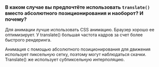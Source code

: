 ### В каком случае вы предпочтёте использовать `translate()` вместо абсолютного позиционирования и наоборот? И почему?

Для анимации лучше использовать CSS анимацию. Браузер хорошо ее оптимизирует. У translate() большая частота кадров за счет более быстрого рендеринга.

Анимация с помощью абсолютного позиционирования для движения использует пиксельную сетку, поэтому могут наблюдаться скачки. Translate() же использует субпиксельную интерполяцию.

